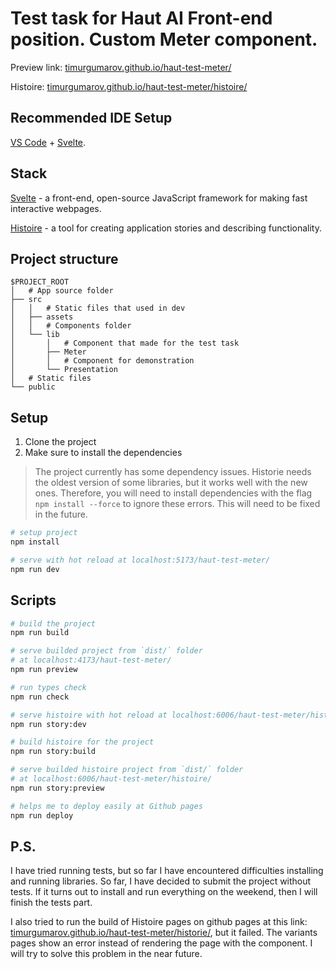 # Test task for Haut AI Front-end position. Custom Meter component.

Preview link: [timurgumarov.github.io/haut-test-meter/](https://timurgumarov.github.io/haut-test-meter/)

Histoire: [timurgumarov.github.io/haut-test-meter/histoire/](https://timurgumarov.github.io/haut-test-meter/histoire/)

## Recommended IDE Setup

[VS Code](https://code.visualstudio.com/) + [Svelte](https://marketplace.visualstudio.com/items?itemName=svelte.svelte-vscode).

## Stack

[Svelte](https://svelte.dev/) - a front-end, open-source JavaScript framework for making fast interactive webpages.

[Histoire](https://histoire.dev) - a tool for creating application stories and describing functionality.

## Project structure

```
$PROJECT_ROOT
│   # App source folder
├── src
│   │   # Static files that used in dev
│   ├── assets
│   │   # Components folder
│   └── lib
│       │   # Component that made for the test task
│       ├── Meter
│       │   # Component for demonstration
│       └── Presentation
│   # Static files
└── public
```

## Setup

1. Clone the project
2. Make sure to install the dependencies

> The project currently has some dependency issues.
> Historie needs the oldest version of some libraries, but it works well
> with the new ones. Therefore, you will need to install dependencies with
> the flag `npm install --force` to ignore these errors.
> This will need to be fixed in the future.

```bash
# setup project
npm install

# serve with hot reload at localhost:5173/haut-test-meter/
npm run dev
```

## Scripts

```bash
# build the project
npm run build

# serve builded project from `dist/` folder
# at localhost:4173/haut-test-meter/
npm run preview

# run types check
npm run check

# serve histoire with hot reload at localhost:6006/haut-test-meter/histoire/
npm run story:dev

# build histoire for the project
npm run story:build

# serve builded histoire project from `dist/` folder
# at localhost:6006/haut-test-meter/histoire/
npm run story:preview

# helps me to deploy easily at Github pages
npm run deploy
```

## P.S.

I have tried running tests, but so far I have encountered difficulties installing and running libraries. So far, I have decided to submit the project without tests. If it turns out to install and run everything on the weekend, then I will finish the tests part.

I also tried to run the build of Histoire pages on github pages at this link: [timurgumarov.github.io/haut-test-meter/historie/](https://timurgumarov.github.io/haut-test-meter/histoire/), but it failed. The variants pages show an error instead of rendering the page with the component. I will try to solve this problem in the near future.
